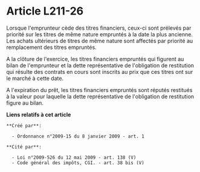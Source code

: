 # Article L211-26

Lorsque l'emprunteur cède des titres financiers, ceux-ci sont prélevés par priorité sur les titres de même nature empruntés à
la date la plus ancienne. Les achats ultérieurs de titres de même nature sont affectés par priorité au remplacement des
titres empruntés. 

A la clôture de l'exercice, les titres financiers empruntés qui figurent au bilan de l'emprunteur et la dette représentative
de l'obligation de restitution qui résulte des contrats en cours sont inscrits au prix que ces titres ont sur le marché à
cette date. 

A l'expiration du prêt, les titres financiers empruntés sont réputés restitués à la valeur pour laquelle la dette
représentative de l'obligation de restitution figure au bilan.

**Liens relatifs à cet article**

	**Créé par**:

	  - Ordonnance n°2009-15 du 8 janvier 2009 - art. 1

	**Cité par**:

	  - Loi n°2009-526 du 12 mai 2009 - art. 138 (V)
	  - Code général des impôts, CGI. - art. 38 bis (V)

